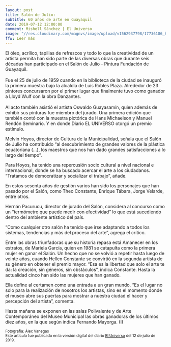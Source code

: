 ```yaml
---
layout: post
title: Salón de Julio:
subtitle: 60 años de arte en Guayaquil
date: 2019-07-12 12:00:00
comment: Mishell Sánchez | El Universo
image: "//res.cloudinary.com/magnvs/image/upload/v1562937798/17736186_hp7y7m.jpg"
ffw: Leer más  
---
```


El óleo, acrílico, tapillas de refrescos y todo lo que la creatividad de un artista permita han sido parte de las diversas obras que durante seis décadas han participado en el Salón de Julio - Pintura Fundación de Guayaquil.<br /><br/>Fue el 25 de julio de 1959 cuando en la biblioteca de la ciudad se inauguró la primera muestra bajo la alcaldía de Luis Robles Plaza. Alrededor de 23 pintores concursaron por el primer lugar que finalmente tuvo como ganador a Lloyd Wulf con la obra Danzantes.<br /><br />Al acto también asistió el artista Oswaldo Guayasamín, quien además de exhibir sus pinturas fue miembro del jurado. Una primera edición que también contó con la muestra pictórica de Hans Michaelson y Manuel Rendón Seminario. Y en donde Diario EL UNIVERSO otorgó un premio estímulo.

Melvin Hoyos, director de Cultura de la Municipalidad, señala que el Salón de Julio ha contribuido “al descubrimiento de grandes valores de la plástica ecuatoriana (...), los maestros que nos han dado grandes satisfacciones a lo largo del tiempo”.

Para Hoyos, ha tenido una repercusión socio cultural a nivel nacional e internacional, donde se ha buscado acercar el arte a los ciudadanos. “Tratamos de democratizar y socializar el trabajo”, añade.  

En estos sesenta años de gestión varios han sido los personajes que han pasado por el Salón, como Theo Constante, Enrique Tábara, Jorge Velarde, entre otros.

Hernán Pacurucu, director de jurado del Salón, considera al concurso como un “termómetro que puede medir con efectividad” lo que está sucediendo dentro del ambiente artístico del país.

“Como cualquier otro salón ha tenido que irse adaptando a todos los sistemas, tendencias y más del proceso del arte”, agrega el crítico.

Entre las obras triunfadoras que su historia repasa está Amanecer en los estratos, de Mariela García, quien en 1981 se catapulta como la primera mujer en ganar el Salón. Un hecho que no se volvió a repetir hasta luego de veinte años, cuando Hellen Constante se convirtió en la segunda artista de su género en obtener el premio mayor. “Esa es la libertad que solo el arte te da: la creación, sin géneros, sin obstáculos”, indica Constante. Hasta la actualidad cinco han sido las mujeres que han ganado.

Ella define al certamen como una entrada a un gran mundo. “Es el lugar no solo para la realización de nosotros los artistas, sino es el momento donde el museo abre sus puertas para mostrar a nuestra ciudad el hacer y percepción del artista”, comenta.  

Hasta mañana se exponen en las salas Polivalente y de Arte Contemporáneo del Museo Municipal las obras ganadoras de los últimos diez años, en la que según indica Fernando Mayorga. (I)  


<small>Fotografía: Álex Vanegas<br />Este artículo fue publicado en la versión digital del diario [El Universo](//www.eluniverso.com/entretenimiento/2019/07/12/nota/7420740/salon-julio-60-anos-arte-guayaquil) del 12 de julio de 2019.</small>
